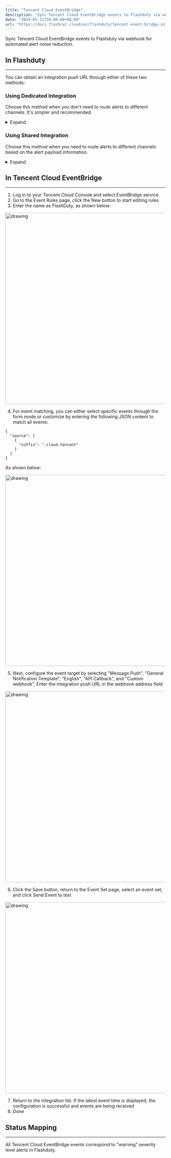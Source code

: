 ```yaml
---
title: "Tencent Cloud EventBridge"
description: "Sync Tencent Cloud EventBridge events to Flashduty via webhook for automated alert noise reduction"
date: "2024-05-11T10:00:00+08:00"
url: "https://docs.flashcat.cloud/en/flashduty/tencent-event-bridge-integration-guide"
---
```


Sync Tencent Cloud EventBridge events to Flashduty via webhook for automated alert noise reduction.

## In Flashduty
---
You can obtain an integration push URL through either of these two methods:

### Using Dedicated Integration

Choose this method when you don't need to route alerts to different channels. It's simpler and recommended.

<details>
  <summary>Expand</summary>
  
  1. Go to the Flashduty console, select **Channel**, and enter a channel's details page
  2. Select the **Integrations** tab, click **Add Integration** to enter the integration page
  3. Choose **Tencent Cloud EventBridge** integration and click **Save** to generate a card
  4. Click the generated card to view the **push URL**, copy it for later use, and you're Done
  
</details>

### Using Shared Integration

Choose this method when you need to route alerts to different channels based on the alert payload information.

<details>
  <summary>Expand</summary>
  
  1. Go to the Flashduty console, select **Integration Center => Alerts** to enter the integration selection page
  2. Select **Tencent Cloud EventBridge** integration:
        - **Integration Name**: Define a name for this integration
  3. Click **Save** and copy the newly generated **push URL** for later use
  4. Click **Create Route** to configure routing rules. You can match different alerts to different channels based on conditions, or set a default channel as a fallback, and adjust as needed later
  5. Done
    
</details>

## In Tencent Cloud EventBridge
---
<div class="md-block">

1. Log in to your Tencent Cloud Console and select EventBridge service
2. Go to the Event Rules page, click the New button to start editing rules
3. Enter the name as FlashDuty, as shown below:

<img alt="drawing" width="600" src="https://download.flashcat.cloud/tencent-eb-new-rule.png" />

4. For event matching, you can either select specific events through the form mode or customize by entering the following JSON content to match all events:

```
{
  "source": [
    {
      "suffix": ".cloud.tencent"
    }
  ]
}
```

As shown below:

<img alt="drawing" width="600" src="https://download.flashcat.cloud/tencent-eb-match-rule.png" />

5. Next, configure the event target by selecting "Message Push", "General Notification Template", "English", "API Callback", and "Custom webhook". Enter the integration push URL in the webhook address field

<img alt="drawing" width="600" src="https://download.flashcat.cloud/tencent-eb-target-webhook.png" />

6. Click the Save button, return to the Event Set page, select an event set, and click Send Event to test

<img alt="drawing" width="600" src="https://download.flashcat.cloud/tencent-eb-test-send.png" />

7. Return to the integration list. If the latest event time is displayed, the configuration is successful and events are being received
8. Done

</div>

## Status Mapping
---
<div class="md-block">
  
All Tencent Cloud EventBridge events correspond to "warning" severity level alerts in Flashduty.

</div>
